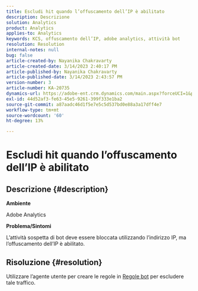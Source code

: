 ```yaml
---
title: Escludi hit quando l’offuscamento dell’IP è abilitato
description: Descrizione
solution: Analytics
product: Analytics
applies-to: Analytics
keywords: KCS, offuscamento dell’IP, adobe analytics, attività bot
resolution: Resolution
internal-notes: null
bug: false
article-created-by: Nayanika Chakravarty
article-created-date: 3/14/2023 2:40:17 PM
article-published-by: Nayanika Chakravarty
article-published-date: 3/14/2023 2:43:57 PM
version-number: 3
article-number: KA-20735
dynamics-url: https://adobe-ent.crm.dynamics.com/main.aspx?forceUCI=1&pagetype=entityrecord&etn=knowledgearticle&id=a7314f20-76c2-ed11-83ff-6045bd006a22
exl-id: 44d52af3-fe63-45e5-9261-399f333e1ba2
source-git-commit: a87aadc46d1f5e7e5c5d537bd0e88a3a17dff4e7
workflow-type: tm+mt
source-wordcount: '60'
ht-degree: 13%

---
```


# Escludi hit quando l’offuscamento dell’IP è abilitato

## Descrizione {#description}


<b>Ambiente</b>

Adobe Analytics

<b>Problema/Sintomi</b>

L’attività sospetta di bot deve essere bloccata utilizzando l’indirizzo IP, ma l’offuscamento dell’IP è abilitato.


## Risoluzione {#resolution}


Utilizzare l’agente utente per creare le regole in [Regole bot](https://experienceleague.adobe.com/docs/analytics/admin/admin-tools/manage-report-suites/edit-report-suite/report-suite-general/bot-removal/bot-rules.html?lang=en) per escludere tale traffico.
